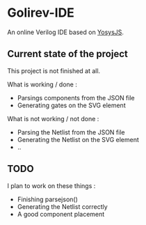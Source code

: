# Golirev-IDE
An online Verilog IDE based on [YosysJS](http://www.clifford.at/yosys/yosysjs.html).

## Current state of the project

This project is not finished at all.

What is working / done :
* Parsings components from the JSON file
* Generating gates on the SVG element


What is not working / not done :
* Parsing the Netlist from the JSON file
* Generating the Netlist on the SVG element
* ..

## TODO

I plan to work on these things : 
* Finishing parsejson()
* Generating the Netlist correctly
* A good component placement